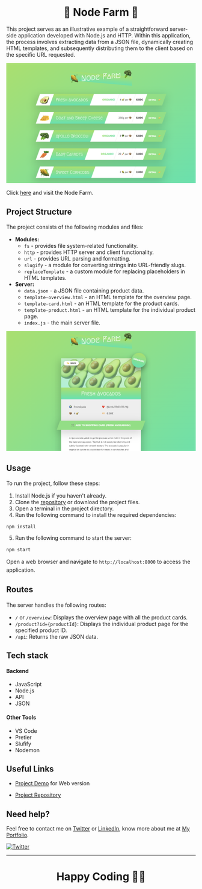 <h1 align="center">🌽 Node Farm 🥦</h1>

This project serves as an illustrative example of a straightforward server-side application developed with Node.js and HTTP. Within this application, the process involves extracting data from a JSON file, dynamically creating HTML templates, and subsequently distributing them to the client based on the specific URL requested.

<p align="center">  
<img src="./Images/Overview.png"/>  
</p>

Click [here](https://rajeev-nodefarm.onrender.com/) and visit the Node Farm.

## Project Structure

  <p style="line-height: 1.5;">The project consists of the following modules and files:</p>

  <ul>
    <li><strong>Modules:</strong>
      <ul>
        <li><code>fs</code> - provides file system-related functionality.</li>
        <li><code>http</code> - provides HTTP server and client functionality.</li>
        <li><code>url</code> - provides URL parsing and formatting.</li>
        <li><code>slugify</code> - a module for converting strings into URL-friendly slugs.</li>
        <li><code>replaceTemplate</code> - a custom module for replacing placeholders in HTML templates.</li>
      </ul>
    </li>
    <li><strong>Server:</strong>
      <ul>
        <li><code>data.json</code> - a JSON file containing product data.</li>
        <li><code>template-overview.html</code> - an HTML template for the overview page.</li>
        <li><code>template-card.html</code> - an HTML template for the product cards.</li>
        <li><code>template-product.html</code> - an HTML template for the individual product page.</li>
        <li><code>index.js</code> - the main server file.</li>
      </ul>
    </li>
  </ul>

![image](./Images/Product.png)

<h2 >Usage</h2>

  <p style="line-height: 1.5;">To run the project, follow these steps:</p>
  <ol>
    <li>Install Node.js if you haven't already.</li>
    <li>Clone the <a href="https://github.com/beRajeevKumar/Node-Farm.git">repository</a>  or download the project files.</li>
    <li>Open a terminal in the project directory.</li>
    <li>Run the following command to install the required dependencies:</li>
  </ol>

  <pre><code>npm install</code></pre>

  <ol start="5">
    <li>Run the following command to start the server:</li>
  </ol>

  <pre><code>npm start</code></pre>

  <p style="line-height: 1.5;">Open a web browser and navigate to <code>http://localhost:8000</code> to access the application.</p>

<h2>Routes</h2>

  <p style="line-height: 1.5;">The server handles the following routes:</p>

  <ul>
    <li><code>/</code> or <code>/overview</code>: Displays the overview page with all the product cards.</li>
    <li><code>/product?id={productId}</code>: Displays the individual product page for the specified product ID.</li>
    <li><code>/api</code>: Returns the raw JSON data.</li>
  </ul>

## Tech stack

#### Backend

- JavaScript
- Node.js
- API
- JSON

#### Other Tools

- VS Code
- Pretier
- Slufify
- Nodemon

## Useful Links

- [Project Demo](https://rajeev-nodefarm.onrender.com/) for Web version

- [Project Repository](https://github.com/beRajeevKumar/Node-Farm.git)

## Need help?

Feel free to contact me on [Twitter](https://twitter.com/be_rajeevkumar) or [LinkedIn](https://www.linkedin.com/in/berajeevkumar/), know more about me at [My Portfolio](https://iamrajeev.me/).

[![Twitter](https://img.shields.io/badge/Twitter-follow-blue.svg?logo=twitter&logoColor=white)](https://twitter.com/be_rajeevkumar)

<hr>

<h1 align=center>Happy Coding 👨‍💻</h1>
